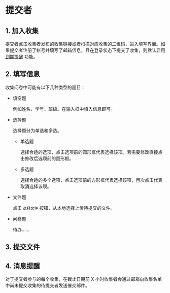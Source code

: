# 提交者

## 1. 加入收集

提交者点击收集者发布的收集链接或者扫描对应收集的二维码，进入填写界面。如果提交者注册了帐号并填写了邮箱信息，且在登录状态下提交了收集，则默认启用 [到期提醒](#4) 功能。

## 2. 填写信息

收集问卷中可能有以下几种类型的题目：

- 填空题

  例如姓名、学号、班级。在输入框中填入信息即可。

- 选择题

  选择题分为单选和多选。

  - 单选题

    选择合适的选项，点击选项前的圆形框代表选择该项。若需要修改直接点击修改后选项前的圆形框。

  - 多选题

    选择合适的多个选项，点击选项前的方形框代表选择该项，再次点击代表取消选择该项。

- 文件题

  点击 `选择文件` 按钮，从本地选择上传待提交的文件。

- 问卷题

  待办……

## 3. 提交文件

## 4. 消息提醒

对于提交者参与的每个收集，在截止日期前 X 小时收集者会通过邮箱向收集名单中尚未提交收集的待提交者发送催交邮件。
